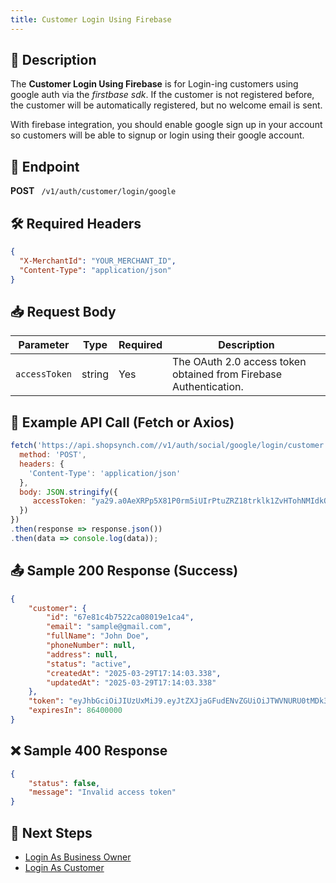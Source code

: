 ```yaml
---
title: Customer Login Using Firebase
---
```


## 📌 Description
The **Customer Login Using Firebase** is for Login-ing customers using google auth via the *firstbase sdk*. If the customer is not registered before, the customer will be automatically registered, but no welcome email is sent.

With firebase integration, you should enable google sign up in your account so customers will be able to signup or login using their google account.




## 🔗 Endpoint
**POST** ` /v1/auth/customer/login/google`

## 🛠️ Required Headers
```json
{
  "X-MerchantId": "YOUR_MERCHANT_ID",
  "Content-Type": "application/json"
}
```

## 📥 Request Body
| Parameter      | Type   | Required | Description |
|---------------|--------|----------|-------------|
| `accessToken`       | string | Yes      | The OAuth 2.0 access token obtained from Firebase Authentication. |


## 📡 Example API Call (Fetch or Axios)
```javascript
fetch('https://api.shopsynch.com//v1/auth/social/google/login/customer', {
  method: 'POST',
  headers: {
    'Content-Type': 'application/json'
  },
  body: JSON.stringify({
     accessToken: "ya29.a0AeXRPp5X81P0rm5iUIrPtuZRZ18trklk1ZvHTohNMIdkQVZ-KfRaeOwYS3dQuCDPe3FfQloRktHOwhsrZeoSac9iS99zSB3u-uOoHhdUdIbjSzOoKvkt8wgV_EZwBMUZhMMF6IRL7BnlLp2XV9UQPzB6YljTC6a3SzE3qWTlSAaCgYKAaISARMSFQHGX2Mi0ay7W0C6o3ejoQKH4ZdqNg0177"
  })
})
.then(response => response.json())
.then(data => console.log(data));
```

## 📤 Sample 200 Response (Success)
```json
{
    "customer": {
        "id": "67e81c4b7522ca08019e1ca4",
        "email": "sample@gmail.com",
        "fullName": "John Doe",
        "phoneNumber": null,
        "address": null,
        "status": "active",
        "createdAt": "2025-03-29T17:14:03.338",
        "updatedAt": "2025-03-29T17:14:03.338"
    },
    "token": "eyJhbGciOiJIUzUxMiJ9.eyJtZXJjaGFudENvZGUiOiJTWVNURU0tMDk3MTY0OC0yLTItMjAyNSIsInJvbGUiOiJjdXN0b21lciIsIm1lcmNoYW50SWQiOiI2NzlmMmRkNzVmNzAzYzc5OWY2NzM0MTUiLCJ0ZW5hbnRJZCI6IjY3OWYyZGQ3NWY3MDNjNzk5ZjY3MzQxNSIsInRlbmFudENvZGUiOiJTWVNURU0tMDk3MTY0OC0yLTItMjAyNSIsImp0aSI6IjY3ZTgxYzRiNzUyMmNhMDgwMTllMWNhNCIsInN1YiI6InJlYWxvbGFtaWxla2FuQGdtYWlsLmNvbSIsImlhdCI6MTc0MzI2OTU4MCwiZXhwIjoxNzQzMzU1OTgwfQ.LBsuZRyvr5xTDc3OHMFwVeVqcFurYrz_LaCc_fjifi-pk7QgEoYoZTYpDcoz-a9gYa6OvfqfPboKh3rAJ116Bw",
    "expiresIn": 86400000
}
```

## ❌ Sample 400 Response
```json
{
    "status": false,
    "message": "Invalid access token"
}
```

## 🔗 Next Steps
- [Login As Business Owner](../authentication/login-as-store-owner.md)
- [Login As Customer](../authentication/login-as-customer.md)

